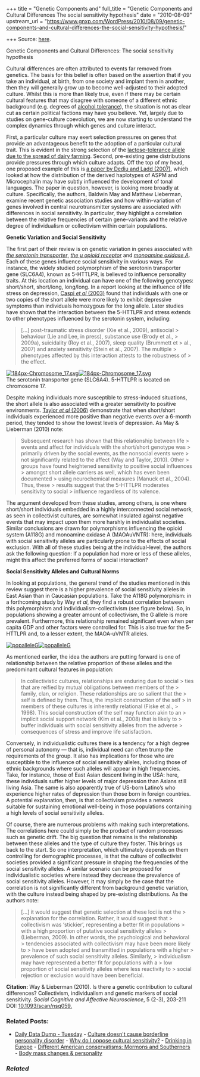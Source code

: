 +++
title = "Genetic Components and"
full_title = "Genetic Components and Cultural Differences The social sensitivity hypothesis"
date = "2010-08-09"
upstream_url = "https://www.gnxp.com/WordPress/2010/08/09/genetic-components-and-cultural-differences-the-social-sensitivity-hypothesis/"

+++
Source: [here](https://www.gnxp.com/WordPress/2010/08/09/genetic-components-and-cultural-differences-the-social-sensitivity-hypothesis/).

Genetic Components and Cultural Differences: The social sensitivity hypothesis

Cultural differences are often attributed to events far removed from genetics. The basis for this belief is often based on the assertion that if you take an individual, at birth, from one society and implant them in another, then they will generally grow up to become well-adjusted to their adopted culture. Whilst this is more than likely true, even if there may be certain cultural features that may disagree with someone of a different ethnic background (e.g. degrees of [alcohol tolerance](https://en.wikipedia.org/wiki/Alcohol_tolerance#Alcohol_tolerance_in_different_ethnic_groups)), the situation is not as clear cut as certain political factions may have you believe. Yet, largely due to studies on gene-culture coevolution, we are now starting to understand the complex dynamics through which genes and culture interact.

First, a particular culture may exert selection pressures on genes that provide an advantageous benefit to the adoption of a particular cultural trait. This is evident in the strong selection of the [lactose-tolerance allele due to the spread of dairy farming](https://en.wikipedia.org/wiki/Lactose_intolerance#History_of_genetic_prevalence). Second, pre-existing gene distributions provide pressures through which culture adapts. Off the top of my head, one proposed example of this is [a paper by Dediu and Ladd (2007)](http://www.pnas.org/content/104/26/10944), which looked at how the distribution of the derived haplotypes of ASPM and Microcephalin may have subtly influenced the development of tonal languages. The paper in question, however, is looking more broadly at culture. Specifically, the authors, Baldwin May and Matthew Lieberman, examine recent genetic association studies and how within-variation of genes involved in central neurotransmitter systems are associated with differences in social sensitivity. In particular, they highlight a correlation between the relative frequencies of certain gene-variants and the relative degree of individualism or collectivism within certain populations.

**Genetic Variation and Social Sensitivity**

The first part of their review is on genetic variation in genes associated with [*the serotonin transporter*](https://en.wikipedia.org/wiki/Serotonin_transporter), [*the μ* *opioid receptor*](https://en.wikipedia.org/wiki/Mu_Opioid_receptor) and [*monoamine oxidase
A*](https://en.wikipedia.org/wiki/Monoamine_oxidase_A). Each of these genes influence social sensitivity in various ways. For instance, the widely studied polymorphism of the serotonin transporter gene (SLC6A4), known as 5-HTTLPR, is believed to influence personality traits. At this location an individual can have one of the following genotypes: short/short, short/long, long/long. In a report looking at the influence of life stress on depression, [Caspi *et al* (2003)](http://www.sciencemag.org/cgi/content/short/301/5631/386) found that individuals with one or two copies of the short allele were more likely to exhibit depressive symptoms than individuals homozygous for the long allele. Later studies have shown that the interaction between the 5-HTTLPR and stress extends to other phenotypes influenced by the serotonin system, including:

> \[…\] post-traumatic stress disorder (Xie et al., 2009), antisocial > behaviour (Lie and Lee, in press), substance use (Brody et al., > 2009a), suicidality (Roy et al., 2007), sleep quality (Brummett et > al., 2007) and anxiety sensitivity (Stein et al., 2007). The multiple > phenotypes affected by this interaction attests to the robustness of > the effect.

[![](https://i0.wp.com/www.replicatedtypo.com/wp-content/uploads/2010/08/184px-Chromosome_17.svg_.png?resize=184%2C266 "184px-Chromosome_17.svg")![](https://i0.wp.com/www.replicatedtypo.com/wp-content/uploads/2010/08/184px-Chromosome_17.svg_.png?resize=184%2C266 "184px-Chromosome_17.svg")](https://i0.wp.com/www.replicatedtypo.com/wp-content/uploads/2010/08/184px-Chromosome_17.svg_.png)  
The serotonin transporter gene (SLC6A4). 5-HTTLPR is located on chromosome 17.

Despite making individuals more susceptible to stress-induced situations, the short allele is also associated with a greater sensitivity to positive environments. [Taylor *et al* (2006)](http://www.biologicalpsychiatryjournal.com/article/S0006-3223%2806%2900530-0/abstract) demonstrate that when short/short individuals experienced more positive than negative events over a 6-month period, they tended to show the lowest levels of depression. As May & Lieberman (2010) note:

> Subsequent research has shown that this relationship between life > events and affect for individuals with the short/short genotype was > primarily driven by the social events, as the nonsocial events were > not significantly related to the affect (Way and Taylor, 2010). Other > groups have found heightened sensitivity to positive social influences > amongst short allele carriers as well, which has even been documented > using neurochemical measures (Manuck et al., 2004). Thus, these > results suggest that the 5-HTTLPR moderates sensitivity to social > influence regardless of its valence.

The argument developed from these studies, among others, is one where short/short individuals embedded in a highly interconnected social network, as seen in collectivist cultures, are somewhat insulated against negative events that may impact upon them more harshly in individualist societies. Similar conclusions are drawn for polymorphisms influencing the opioid system (A118G) and monoamine oxidase A (MAOAuVNTR): here, individuals with social sensitivity alleles are particularly prone to the effects of social exclusion. With all of these studies being at the individual-level, the authors ask the following question: If a population had more or less of these alleles, might this affect the preferred forms of social interaction?

**Social Sensitivity Alleles and Cultural Norms**

In looking at populations, the general trend of the studies mentioned in this review suggest there is a higher prevalence of social sensitivity alleles in East Asian than in Caucasian populations. Take the A118G polymorphism: in a forthcoming study by Way *et al*, they find a robust correlation between this polymorphism and individualism-collectivism (see figure below). So, in populations showing a greater amount of collectivism, the G allele is more prevalent. Furthermore, this relationship remained significant even when per capita GDP and other factors were controlled for. This is also true for the 5-HTTLPR and, to a lesser extent, the MAOA-uVNTR alleles.

[![](https://i0.wp.com/www.replicatedtypo.com/wp-content/uploads/2010/08/popalleleG.jpg?resize=640%2C291 "popalleleG")![](https://i0.wp.com/www.replicatedtypo.com/wp-content/uploads/2010/08/popalleleG.jpg?resize=640%2C291 "popalleleG")](https://i0.wp.com/www.replicatedtypo.com/wp-content/uploads/2010/08/popalleleG.jpg)

As mentioned earlier, the idea the authors are putting forward is one of relationship between the relative proportion of these alleles and the predominant cultural features in population:

> In collectivistic cultures, relationships are enduring due to social > ties that are reified by mutual obligations between members of the > family, clan, or religion. These relationships are so salient that the > self is defined by them. Thus, the implicit construction of the self > in members of these cultures is inherently relational (Fiske et al., > 1998). This social construction of the self may function akin to an > implicit social support network (Kim et al., 2008) that is likely to > buffer individuals with social sensitivity alleles from the adverse > consequences of stress and improve life satisfaction.

Conversely, in individualistic cultures there is a tendency for a high degree of personal autonomy — that is, individual need can often trump the requirements of the group. It also has implications for those who are susceptible to the influence of social sensitivity alleles, including those of ethnic backgrounds where such alleles will appear in high frequencies. Take, for instance, those of East Asian descent living in the USA: here, these individuals suffer higher levels of major depression than Asians still living Asia. The same is also apparently true of US-born Latino’s who experience higher rates of depression than those born in foreign countries. A potential explanation, then, is that collectivism provides a network suitable for sustaining emotional well-being in those populations containing a high levels of social sensitivity alleles.

Of course, there are numerous problems with making such interpretations. The correlations here could simply be the product of random processes such as genetic drift. The big question that remains is the relationship between these alleles and the type of culture they foster. This brings us back to the start. So one interpretation, which ultimately depends on them controlling for demographic processes, is that the culture of collectivist societies provided a significant pressure in shaping the frequencies of the social sensitivity alleles. A similar scenario can be proposed for individualistic societies where instead they decrease the prevalence of social sensitivity alleles. However, it may simply be the case that the correlation is not significantly different from background genetic variation, with the culture instead being shaped by pre-existing distributions. As the authors note:

> \[…\] it would suggest that genetic selection at these loci is not the > explanation for the correlation. Rather, it would suggest that > collectivism was ‘stickier’, representing a better fit in populations > with a high proportion of putative social sensitivity alleles > (Lieberman, 2009). In other words, the psychological and behavioral > tendencies associated with collectivism may have been more likely to > have been adopted and transmitted in populations with a higher > prevalence of such social sensitivity alleles. Similarly, > individualism may have represented a better fit for populations with a > low proportion of social sensitivity alleles where less reactivity to > social rejection or exclusion would have been beneficial.

**Citation:** Way & Lieberman (2010). Is there a genetic contribution to cultural differences? Collectivism, individualism and genetic markers of social sensitivity. *Social Cognitive and Affective Neuroscience*, 5 (2-3), 203-211 DOI: [10.1093/scan/nsq059.](https://dx.doi.org/10.1093/scan/nsq059)

### Related Posts:

- [Daily Data Dump -
  Tuesday](https://www.gnxp.com/WordPress/2010/08/10/daily-data-dump-tuesday-13/) - [Culture doesn't cause borderline personality
  disorder](https://www.gnxp.com/WordPress/2009/04/26/culture-doesnt-cause-borderline-personality-disorder/) - [Why do I oppose cultural
  sensitivity?](https://www.gnxp.com/WordPress/2006/03/21/why-do-i-oppose-cultural-sensitivity/) - [Drinking in
  Europe](https://www.gnxp.com/WordPress/2007/11/18/drinking-in-europe/) - [Different American conservatisms: Mormons and
  Southerners](https://www.gnxp.com/WordPress/2008/11/13/different-american-conservatisms-mormons-and-southerners/) - [Body mass changes &
  personality](https://www.gnxp.com/WordPress/2009/08/29/body-mass-changes-personality/)

### *Related*

[](https://www.addtoany.com/add_to/facebook?linkurl=https%3A%2F%2Fwww.gnxp.com%2FWordPress%2F2010%2F08%2F09%2Fgenetic-components-and-cultural-differences-the-social-sensitivity-hypothesis%2F&linkname=Genetic%20Components%20and%20Cultural%20Differences%3A%20The%20social%20sensitivity%20hypothesis "Facebook")[](https://www.addtoany.com/add_to/twitter?linkurl=https%3A%2F%2Fwww.gnxp.com%2FWordPress%2F2010%2F08%2F09%2Fgenetic-components-and-cultural-differences-the-social-sensitivity-hypothesis%2F&linkname=Genetic%20Components%20and%20Cultural%20Differences%3A%20The%20social%20sensitivity%20hypothesis "Twitter")[](https://www.addtoany.com/add_to/email?linkurl=https%3A%2F%2Fwww.gnxp.com%2FWordPress%2F2010%2F08%2F09%2Fgenetic-components-and-cultural-differences-the-social-sensitivity-hypothesis%2F&linkname=Genetic%20Components%20and%20Cultural%20Differences%3A%20The%20social%20sensitivity%20hypothesis "Email")[](https://www.addtoany.com/share)
